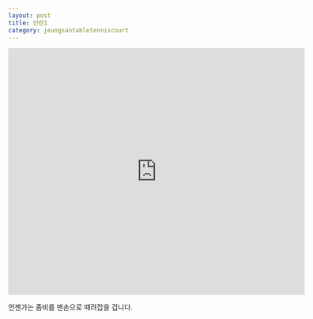 ```yaml
---
layout: post
title: 단련1
category: jeungsantabletenniscourt
---
```

<iframe src="https://player.vimeo.com/video/549600320?badge=0&amp;autopause=0&amp;player_id=0&amp;app_id=58479" width="600" height="500" frameborder="0" allow="autoplay; fullscreen; picture-in-picture" allowfullscreen title="19시 옥상 tapball"></iframe>

언젠가는
좀비를 맨손으로 때려잡을 겁니다.
